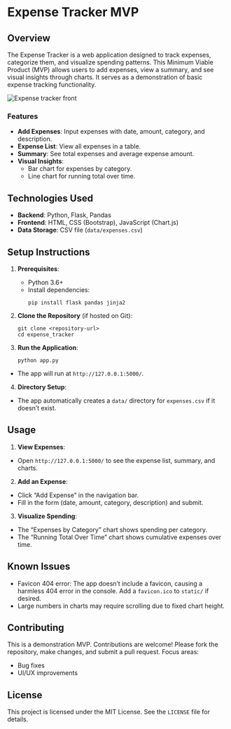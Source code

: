 ﻿# Expense Tracker MVP

## Overview
The Expense Tracker is a web application designed to track expenses, categorize them, and visualize spending patterns. This Minimum Viable Product (MVP) allows users to add expenses, view a summary, and see visual insights through charts. It serves as a demonstration of basic expense tracking functionality.

![Expense tracker front](https://github.com/user-attachments/assets/573ab494-f8de-452f-9a60-449d46249525)

### Features
- **Add Expenses**: Input expenses with date, amount, category, and description.
- **Expense List**: View all expenses in a table.
- **Summary**: See total expenses and average expense amount.
- **Visual Insights**:
  - Bar chart for expenses by category.
  - Line chart for running total over time.

## Technologies Used
- **Backend**: Python, Flask, Pandas
- **Frontend**: HTML, CSS (Bootstrap), JavaScript (Chart.js)
- **Data Storage**: CSV file (`data/expenses.csv`)

## Setup Instructions
1. **Prerequisites**:
   - Python 3.6+
   - Install dependencies:
     ```
     pip install flask pandas jinja2
     ```

2. **Clone the Repository** (if hosted on Git):
     ```
   git clone <repository-url>
   cd expense_tracker
     ```
3. **Run the Application**:
     ```
   python app.py
     ```
- The app will run at `http://127.0.0.1:5000/`.

4. **Directory Setup**:
- The app automatically creates a `data/` directory for `expenses.csv` if it doesn’t exist.

## Usage
1. **View Expenses**:
- Open `http://127.0.0.1:5000/` to see the expense list, summary, and charts.
2. **Add an Expense**:
- Click “Add Expense” in the navigation bar.
- Fill in the form (date, amount, category, description) and submit.
3. **Visualize Spending**:
- The “Expenses by Category” chart shows spending per category.
- The “Running Total Over Time” chart shows cumulative expenses over time.

## Known Issues
- Favicon 404 error: The app doesn’t include a favicon, causing a harmless 404 error in the console. Add a `favicon.ico` to `static/` if desired.
- Large numbers in charts may require scrolling due to fixed chart height.

## Contributing
This is a demonstration MVP. Contributions are welcome! Please fork the repository, make changes, and submit a pull request. Focus areas:
- Bug fixes
- UI/UX improvements

## License
This project is licensed under the MIT License. See the `LICENSE` file for details.
